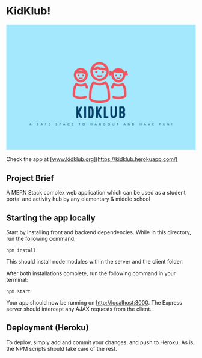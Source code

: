 # KidKlub!

![alt text](client/src/Assets/Images/kidklub.png)

Check the app at [www.kidklub.org](https://kidklub.herokuapp.com/)

## Project Brief

A MERN Stack complex web application which can be used as a student portal and activity hub by any elementary & middle school

## Starting the app locally

Start by installing front and backend dependencies. While in this directory, run the following command:

```
npm install
```

This should install node modules within the server and the client folder.

After both installations complete, run the following command in your terminal:

```
npm start
```

Your app should now be running on <http://localhost:3000>. The Express server should intercept any AJAX requests from the client.

## Deployment (Heroku)

To deploy, simply add and commit your changes, and push to Heroku. As is, the NPM scripts should take care of the rest.
